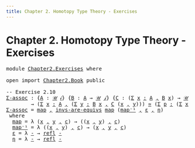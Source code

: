 ```yaml
---
title: Chapter 2. Homotopy Type Theory - Exercises
---
```


# Chapter 2. Homotopy Type Theory - Exercises

<pre class="Agda"><a id="116" class="Keyword">module</a> <a id="123" href="Chapter2.Exercises.html" class="Module">Chapter2.Exercises</a> <a id="142" class="Keyword">where</a>

<a id="149" class="Keyword">open</a> <a id="154" class="Keyword">import</a> <a id="161" href="Chapter2.Book.html" class="Module">Chapter2.Book</a> <a id="175" class="Keyword">public</a>

<a id="183" class="Comment">-- Exercise 2.10</a>
<a id="Σ-assoc"></a><a id="200" href="Chapter2.Exercises.html#200" class="Function">Σ-assoc</a> <a id="208" class="Symbol">:</a> <a id="210" class="Symbol">{</a><a id="211" href="Chapter2.Exercises.html#211" class="Bound">A</a> <a id="213" class="Symbol">:</a> <a id="215" href="Chapter1.Book.html#352" class="Function">𝒰</a> <a id="217" href="Chapter1.Book.html#337" class="Generalizable">𝒾</a><a id="218" class="Symbol">}</a> <a id="220" class="Symbol">{</a><a id="221" href="Chapter2.Exercises.html#221" class="Bound">B</a> <a id="223" class="Symbol">:</a> <a id="225" href="Chapter2.Exercises.html#211" class="Bound">A</a> <a id="227" class="Symbol">→</a> <a id="229" href="Chapter1.Book.html#352" class="Function">𝒰</a> <a id="231" href="Chapter1.Book.html#339" class="Generalizable">𝒿</a><a id="232" class="Symbol">}</a> <a id="234" class="Symbol">{</a><a id="235" href="Chapter2.Exercises.html#235" class="Bound">C</a> <a id="237" class="Symbol">:</a> <a id="239" class="Symbol">(</a><a id="240" href="Chapter1.Book.html#1587" class="Function">Σ</a> <a id="242" href="Chapter2.Exercises.html#242" class="Bound">x</a> <a id="244" href="Chapter1.Book.html#1587" class="Function">꞉</a> <a id="246" href="Chapter2.Exercises.html#211" class="Bound">A</a> <a id="248" href="Chapter1.Book.html#1587" class="Function">,</a> <a id="250" href="Chapter2.Exercises.html#221" class="Bound">B</a> <a id="252" href="Chapter2.Exercises.html#242" class="Bound">x</a><a id="253" class="Symbol">)</a> <a id="255" class="Symbol">→</a> <a id="257" href="Chapter1.Book.html#352" class="Function">𝒰</a> <a id="259" href="Chapter1.Book.html#341" class="Generalizable">𝓀</a><a id="260" class="Symbol">}</a>
        <a id="270" class="Symbol">→</a> <a id="272" class="Symbol">(</a><a id="273" href="Chapter1.Book.html#1587" class="Function">Σ</a> <a id="275" href="Chapter2.Exercises.html#275" class="Bound">x</a> <a id="277" href="Chapter1.Book.html#1587" class="Function">꞉</a> <a id="279" href="Chapter2.Exercises.html#211" class="Bound">A</a> <a id="281" href="Chapter1.Book.html#1587" class="Function">,</a> <a id="283" class="Symbol">(</a><a id="284" href="Chapter1.Book.html#1587" class="Function">Σ</a> <a id="286" href="Chapter2.Exercises.html#286" class="Bound">y</a> <a id="288" href="Chapter1.Book.html#1587" class="Function">꞉</a> <a id="290" href="Chapter2.Exercises.html#221" class="Bound">B</a> <a id="292" href="Chapter2.Exercises.html#275" class="Bound">x</a> <a id="294" href="Chapter1.Book.html#1587" class="Function">,</a> <a id="296" href="Chapter2.Exercises.html#235" class="Bound">C</a> <a id="298" class="Symbol">(</a><a id="299" href="Chapter2.Exercises.html#275" class="Bound">x</a> <a id="301" href="Chapter1.Book.html#1538" class="InductiveConstructor Operator">,</a> <a id="303" href="Chapter2.Exercises.html#286" class="Bound">y</a><a id="304" class="Symbol">)))</a> <a id="308" href="Chapter2.Book.html#7546" class="Function Operator">≃</a> <a id="310" class="Symbol">(</a><a id="311" href="Chapter1.Book.html#1587" class="Function">Σ</a> <a id="313" href="Chapter2.Exercises.html#313" class="Bound">p</a> <a id="315" href="Chapter1.Book.html#1587" class="Function">꞉</a> <a id="317" class="Symbol">(</a><a id="318" href="Chapter1.Book.html#1587" class="Function">Σ</a> <a id="320" href="Chapter2.Exercises.html#320" class="Bound">x</a> <a id="322" href="Chapter1.Book.html#1587" class="Function">꞉</a> <a id="324" href="Chapter2.Exercises.html#211" class="Bound">A</a> <a id="326" href="Chapter1.Book.html#1587" class="Function">,</a> <a id="328" href="Chapter2.Exercises.html#221" class="Bound">B</a> <a id="330" href="Chapter2.Exercises.html#320" class="Bound">x</a><a id="331" class="Symbol">)</a> <a id="333" href="Chapter1.Book.html#1587" class="Function">,</a> <a id="335" href="Chapter2.Exercises.html#235" class="Bound">C</a> <a id="337" href="Chapter2.Exercises.html#313" class="Bound">p</a><a id="338" class="Symbol">)</a>
<a id="340" href="Chapter2.Exercises.html#200" class="Function">Σ-assoc</a> <a id="348" class="Symbol">=</a> <a id="350" href="Chapter2.Exercises.html#401" class="Function">map</a> <a id="354" href="Chapter1.Book.html#1538" class="InductiveConstructor Operator">,</a> <a id="356" href="Chapter2.Book.html#7058" class="Function">invs-are-equivs</a> <a id="372" href="Chapter2.Exercises.html#401" class="Function">map</a> <a id="376" class="Symbol">(</a><a id="377" href="Chapter2.Exercises.html#439" class="Function">map⁻¹</a> <a id="383" href="Chapter1.Book.html#1538" class="InductiveConstructor Operator">,</a> <a id="385" href="Chapter2.Exercises.html#479" class="Function">ε</a> <a id="387" href="Chapter1.Book.html#1538" class="InductiveConstructor Operator">,</a> <a id="389" href="Chapter2.Exercises.html#498" class="Function">η</a><a id="390" class="Symbol">)</a>
 <a id="393" class="Keyword">where</a>
  <a id="401" href="Chapter2.Exercises.html#401" class="Function">map</a> <a id="405" class="Symbol">=</a> <a id="407" class="Symbol">λ</a> <a id="409" class="Symbol">(</a><a id="410" href="Chapter2.Exercises.html#410" class="Bound">x</a> <a id="412" href="Chapter1.Book.html#1538" class="InductiveConstructor Operator">,</a> <a id="414" href="Chapter2.Exercises.html#414" class="Bound">y</a> <a id="416" href="Chapter1.Book.html#1538" class="InductiveConstructor Operator">,</a> <a id="418" href="Chapter2.Exercises.html#418" class="Bound">c</a><a id="419" class="Symbol">)</a> <a id="421" class="Symbol">→</a> <a id="423" class="Symbol">((</a><a id="425" href="Chapter2.Exercises.html#410" class="Bound">x</a> <a id="427" href="Chapter1.Book.html#1538" class="InductiveConstructor Operator">,</a> <a id="429" href="Chapter2.Exercises.html#414" class="Bound">y</a><a id="430" class="Symbol">)</a> <a id="432" href="Chapter1.Book.html#1538" class="InductiveConstructor Operator">,</a> <a id="434" href="Chapter2.Exercises.html#418" class="Bound">c</a><a id="435" class="Symbol">)</a>
  <a id="439" href="Chapter2.Exercises.html#439" class="Function">map⁻¹</a> <a id="445" class="Symbol">=</a> <a id="447" class="Symbol">λ</a> <a id="449" class="Symbol">((</a><a id="451" href="Chapter2.Exercises.html#451" class="Bound">x</a> <a id="453" href="Chapter1.Book.html#1538" class="InductiveConstructor Operator">,</a> <a id="455" href="Chapter2.Exercises.html#455" class="Bound">y</a><a id="456" class="Symbol">)</a> <a id="458" href="Chapter1.Book.html#1538" class="InductiveConstructor Operator">,</a> <a id="460" href="Chapter2.Exercises.html#460" class="Bound">c</a><a id="461" class="Symbol">)</a> <a id="463" class="Symbol">→</a> <a id="465" class="Symbol">(</a><a id="466" href="Chapter2.Exercises.html#451" class="Bound">x</a> <a id="468" href="Chapter1.Book.html#1538" class="InductiveConstructor Operator">,</a> <a id="470" href="Chapter2.Exercises.html#455" class="Bound">y</a> <a id="472" href="Chapter1.Book.html#1538" class="InductiveConstructor Operator">,</a> <a id="474" href="Chapter2.Exercises.html#460" class="Bound">c</a><a id="475" class="Symbol">)</a>
  <a id="479" href="Chapter2.Exercises.html#479" class="Function">ε</a> <a id="481" class="Symbol">=</a> <a id="483" class="Symbol">λ</a> <a id="485" href="Chapter2.Exercises.html#485" class="Bound">-</a> <a id="487" class="Symbol">→</a> <a id="489" href="Chapter1.Book.html#4043" class="InductiveConstructor">refl</a> <a id="494" href="Chapter2.Exercises.html#485" class="Bound">-</a>
  <a id="498" href="Chapter2.Exercises.html#498" class="Function">η</a> <a id="500" class="Symbol">=</a> <a id="502" class="Symbol">λ</a> <a id="504" href="Chapter2.Exercises.html#504" class="Bound">-</a> <a id="506" class="Symbol">→</a> <a id="508" href="Chapter1.Book.html#4043" class="InductiveConstructor">refl</a> <a id="513" href="Chapter2.Exercises.html#504" class="Bound">-</a>
</pre>